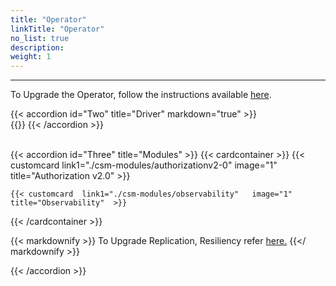 ```yaml
---
title: "Operator"
linkTitle: "Operator"
no_list: true
description:
weight: 1
---
```


<hr> 

To Upgrade the Operator, follow the instructions available [here](../../../operator/upgrade).

{{< accordion id="Two" title="Driver" markdown="true" >}}  
{{<include file="content/docs/getting-started/upgrade/operator/driver_upgrade.md" hideClasses="1,3,4,5">}}
{{< /accordion >}}

<br>
{{< accordion id="Three" title="Modules"  >}}   
{{< cardcontainer >}}
    {{< customcard link1="./csm-modules/authorizationv2-0"  image="1" title="Authorization v2.0" >}}

    {{< customcard  link1="./csm-modules/observability"   image="1" title="Observability"  >}}





{{< /cardcontainer >}}

{{< markdownify >}}
To Upgrade Replication, Resiliency  refer  [here.](https://infohub.delltechnologies.com/en-us/p/best-practices-for-deployment-and-life-cycle-management-of-dell-csm-modules-1/#:~:text=Upgrades%20with%20Operator) 
{{</ markdownify >}}

{{< /accordion >}}

